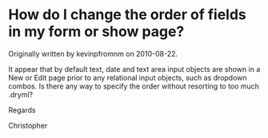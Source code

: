 # How do I change the order of  fields in my form or show page?

Originally written by kevinpfromnm on 2010-08-22.

It appear that by default text, date and text area input objects are shown
in a New or Edit page prior to any relational input objects, such as
dropdown combos.  Is there any way to specify the order without resorting to
too much .dryml?

Regards

Christopher 